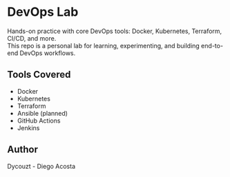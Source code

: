 # DevOps Lab

Hands-on practice with core DevOps tools: Docker, Kubernetes, Terraform, CI/CD, and more.  
This repo is a personal lab for learning, experimenting, and building end-to-end DevOps workflows.

## Tools Covered

- Docker
- Kubernetes
- Terraform
- Ansible (planned)
- GitHub Actions
- Jenkins

## Author 

Dycouzt - Diego Acosta